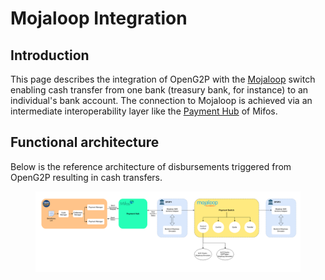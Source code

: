 # Mojaloop Integration

## Introduction <a href="#introduction" id="introduction"></a>

This page describes the integration of OpenG2P with the [Mojaloop](https://mojaloop.io/) switch enabling cash transfer from one bank (treasury bank, for instance) to an individual's bank account. The connection to Mojaloop is achieved via an intermediate interoperability layer like the [Payment Hub](https://payments.mifos.org/) of Mifos.&#x20;

## Functional architecture

Below is the reference architecture of disbursements triggered from OpenG2P resulting in cash transfers.

<figure><img src="../../.gitbook/assets/image (10).png" alt=""><figcaption></figcaption></figure>

